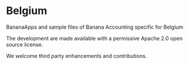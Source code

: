 # Belgium

BananaApps and sample files of Banana Accounting specific for Belgium

The development are made available with a permissive Apache 2.0 open source license.

We welcome third party enhancements and contributions.

